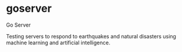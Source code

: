 goserver
========

Go Server

Testing servers to respond to earthquakes and natural disasters using machine learning and artificial intelligence.
